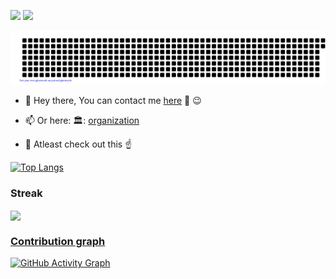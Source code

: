<img src="https://badges.strrl.dev/visits/nevillionaire/nevillionaire?style=flat-square&color=red&logo=github&a=0">    <img src="https://img.shields.io/github/last-commit/nevillionaire/nevillionaire?color=blue&label=last%20updated&style=flat">

![gitartwork](gitartwork.svg)
- 💬 Hey there, You can contact me [here](https://www.instagram.com/nevillionaire) 👋 :wink:

  
- 📫 Or here:
                                       🏛️: [organization](https://www.plausemedia.co.ke)
- 💬  Atleast check out this :point_up:




[![Top Langs](https://github-readme-stats.vercel.app/api/top-langs/?username=nevillionaire&layout=compact&theme=radical)](https://github.com/anuraghazra/github-readme-stats)







### Streak

<a href="https://github-readme-streak-stats.herokuapp.com/?user=Nevillionaire">
  <img align="center" src="https://github-readme-streak-stats.herokuapp.com/?user=Nevillionaire" />









### Contribution graph
![GitHub Activity Graph](https://activity-graph.herokuapp.com/graph?username=Nevillionaire&theme=react-dark)  

